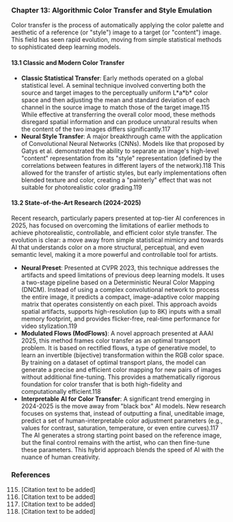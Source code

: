 ### Chapter 13: Algorithmic Color Transfer and Style Emulation
Color transfer is the process of automatically applying the color palette and aesthetic of a reference (or "style") image to a target (or "content") image. This field has seen rapid evolution, moving from simple statistical methods to sophisticated deep learning models.

#### 13.1 Classic and Modern Color Transfer
*   **Classic Statistical Transfer**: Early methods operated on a global statistical level. A seminal technique involved converting both the source and target images to the perceptually uniform L\*a\*b\* color space and then adjusting the mean and standard deviation of each channel in the source image to match those of the target image.115 While effective at transferring the overall color mood, these methods disregard spatial information and can produce unnatural results when the content of the two images differs significantly.117
*   **Neural Style Transfer**: A major breakthrough came with the application of Convolutional Neural Networks (CNNs). Models like that proposed by Gatys et al. demonstrated the ability to separate an image's high-level "content" representation from its "style" representation (defined by the correlations between features in different layers of the network).118 This allowed for the transfer of artistic styles, but early implementations often blended texture and color, creating a "painterly" effect that was not suitable for photorealistic color grading.119

#### 13.2 State-of-the-Art Research (2024-2025)
Recent research, particularly papers presented at top-tier AI conferences in 2025, has focused on overcoming the limitations of earlier methods to achieve photorealistic, controllable, and efficient color style transfer. The evolution is clear: a move away from simple statistical mimicry and towards AI that understands color on a more structural, perceptual, and even semantic level, making it a more powerful and controllable tool for artists.

*   **Neural Preset**: Presented at CVPR 2023, this technique addresses the artifacts and speed limitations of previous deep learning models. It uses a two-stage pipeline based on a Deterministic Neural Color Mapping (DNCM). Instead of using a complex convolutional network to process the entire image, it predicts a compact, image-adaptive color mapping matrix that operates consistently on each pixel. This approach avoids spatial artifacts, supports high-resolution (up to 8K) inputs with a small memory footprint, and provides flicker-free, real-time performance for video stylization.119
*   **Modulated Flows (ModFlows)**: A novel approach presented at AAAI 2025, this method frames color transfer as an optimal transport problem. It is based on rectified flows, a type of generative model, to learn an invertible (bijective) transformation within the RGB color space. By training on a dataset of optimal transport plans, the model can generate a precise and efficient color mapping for new pairs of images without additional fine-tuning. This provides a mathematically rigorous foundation for color transfer that is both high-fidelity and computationally efficient.118
*   **Interpretable AI for Color Transfer**: A significant trend emerging in 2024-2025 is the move away from "black box" AI models. New research focuses on systems that, instead of outputting a final, uneditable image, predict a set of human-interpretable color adjustment parameters (e.g., values for contrast, saturation, temperature, or even entire curves).117 The AI generates a strong starting point based on the reference image, but the final control remains with the artist, who can then fine-tune these parameters. This hybrid approach blends the speed of AI with the nuance of human creativity.

### References
115. [Citation text to be added]
117. [Citation text to be added]
118. [Citation text to be added]
119. [Citation text to be added]
